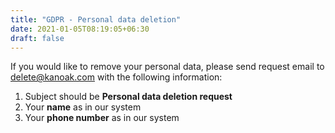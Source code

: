 ```yaml
---
title: "GDPR - Personal data deletion"
date: 2021-01-05T08:19:05+06:30
draft: false
---
```


If you would like to remove your personal data, please send request email to delete@kanoak.com with the following information:

1. Subject should be **Personal data deletion request**
2. Your **name** as in our system
3. Your **phone number** as in our system